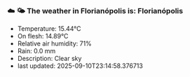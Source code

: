 ### ☁️ 🌤️  The weather in Florianópolis is: Florianópolis

- Temperature: 15.44°C
- On flesh: 14.89°C
- Relative air humidity: 71%
- Rain: 0.0 mm
- Description: Clear sky
- last updated: 2025-09-10T23:14:58.376713
